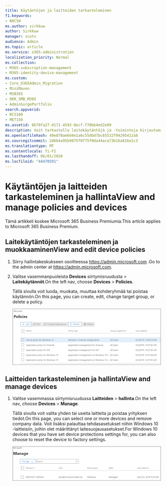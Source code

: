 ```yaml
---
title: Käytäntöjen ja laitteiden tarkasteleminen
f1.keywords:
- NOCSH
ms.author: sirkkuw
author: Sirkkuw
manager: scotv
audience: Admin
ms.topic: article
ms.service: o365-administration
localization_priority: Normal
ms.collection:
- M365-subscription-management
- M365-identity-device-management
ms.custom:
- Core_O365Admin_Migration
- MiniMaven
- MSB365
- OKR_SMB_M365
- AdminSurgePortfolio
search.appverid:
- BCS160
- MET150
ms.assetid: 6b70fa27-d171-4593-8ecf-f78bb4ed2e99
description: Voit tarkastella laitekäytäntöjä ja -toimintoja kirjautumalla Microsoft 365 for Businessiin yleisillä järjestelmänvalvojan tunnistetiedoilla.
ms.openlocfilehash: 49e878ae6d4e1a6c55dbd7bc65532f94295412a8
ms.sourcegitcommit: 2d664a95b9875f0775f0da44aca73b16a816e1c3
ms.translationtype: MT
ms.contentlocale: fi-FI
ms.lasthandoff: 06/01/2020
ms.locfileid: "44470591"
---
```

# <a name="view-and-manage-policies-and-devices"></a><span data-ttu-id="1666d-103">Käytäntöjen ja laitteiden tarkasteleminen ja hallinta</span><span class="sxs-lookup"><span data-stu-id="1666d-103">View and manage policies and devices</span></span>

<span data-ttu-id="1666d-104">Tämä artikkeli koskee Microsoft 365 Business Premiumia.</span><span class="sxs-lookup"><span data-stu-id="1666d-104">This article applies to Microsoft 365 Business Premium.</span></span>

## <a name="view-and-edit-device-policies"></a><span data-ttu-id="1666d-105">Laitekäytäntöjen tarkasteleminen ja muokkaaminen</span><span class="sxs-lookup"><span data-stu-id="1666d-105">View and edit device policies</span></span>

1.  <span data-ttu-id="1666d-106">Siirry hallintakeskukseen osoitteessa <a href="https://go.microsoft.com/fwlink/p/?linkid=837890" target="_blank">https://admin.microsoft.com</a> .</span><span class="sxs-lookup"><span data-stu-id="1666d-106">Go to the admin center at <a href="https://go.microsoft.com/fwlink/p/?linkid=837890" target="_blank">https://admin.microsoft.com</a>.</span></span>
2. <span data-ttu-id="1666d-107">Valitse vasemmanpuoleista **Devices** siirtymisruudusta \> **Laitekäytännöt**.</span><span class="sxs-lookup"><span data-stu-id="1666d-107">On the left nav, choose **Devices** \> **Policies**.</span></span>

    <span data-ttu-id="1666d-108">Tällä sivulla voit luoda, muokata, muuttaa kohderyhmää tai poistaa käytännön.</span><span class="sxs-lookup"><span data-stu-id="1666d-108">On this page, you can create, edit, change target group, or delete a policy.</span></span>

    ![Screenshot of the Policies page](../media/devicepolicies.png)
  
## <a name="view-and-manage-devices"></a><span data-ttu-id="1666d-110">Laitteiden tarkasteleminen ja hallinta</span><span class="sxs-lookup"><span data-stu-id="1666d-110">View and manage devices</span></span>

1. <span data-ttu-id="1666d-111">Valitse vasemmassa siirtymisruudussa **Laitteiden** \> **hallinta**.</span><span class="sxs-lookup"><span data-stu-id="1666d-111">On the left nav, choose **Devices** \> **Manage**.</span></span> 
    
    <span data-ttu-id="1666d-112">Tällä sivulla voit valita yhden tai useita laitteita ja poistaa yrityksen tiedot.</span><span class="sxs-lookup"><span data-stu-id="1666d-112">On this page, you can select one or more devices and remove company data.</span></span> <span data-ttu-id="1666d-113">Voit lisäksi palauttaa tehdasasetukset niihin Windows 10 -laitteisiin, joihin olet määrittänyt laitesuojausasetukset.</span><span class="sxs-lookup"><span data-stu-id="1666d-113">For Windows 10 devices that you have set device protections settings for, you can also choose to reset the device to factory settings.</span></span>
  
   ![Laitteiden hallinta -sivu](../media/devicesmanage.png)

